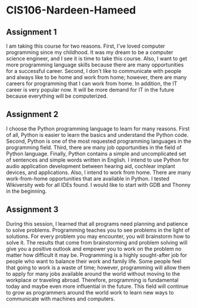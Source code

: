 # CIS106-Nardeen-Hameed

## Assignment 1

I am taking this course for two reasons. First, I've loved computer programming since my childhood. It was my dream to be a computer science engineer, and I see it is time to take this course. Also, I want to get more programming language skills because there are many opportunities for a successful career. Second, I don't like to communicate with people and always like to be home and work from home; however, there are many careers for programming that I can work from home. In addition, the IT career is very popular now. It will be more demand for IT in the future because everything will be computerized.

## Assignment 2
I choose the Python programming language to learn for many reasons. First of all, Python is easier to learn the basics and understand the Python code. Second, Python is one of the most requested programming languages in the programming field. Third, there are many job opportunities in the field of Python language. Finally, Python contains a simple and uncomplicated set of sentences and simple words written in English.
 I intend to use Python for audio application development between hearing aid, cochlear implant devices, and applications. Also, I intend to work from home. There are many work-from-home opportunities that are available in Python. I tested Wikiversity web for all IDEs found. I would like to start with GDB and Thonny in the beginning.

## Assignment 3
During this session, I learned that all programs need planning and patience to solve problems. Programming teaches you to see problems in the light of solutions. For every problem you may encounter, you will brainstorm how to solve it. The results that come from brainstorming and problem solving will give you a positive outlook and empower you to work on the problem no matter how difficult it may be. Programming is a highly sought-after job for people who want to balance their work and family life. Some people feel that going to work is a waste of time; however, programming will allow them to apply for many jobs available around the world without moving to the workplace or traveling abroad. Therefore, programming is fundamental today and maybe even more influential in the future. This field will continue to grow as programmers around the world work to learn new ways to communicate with machines and computers.

